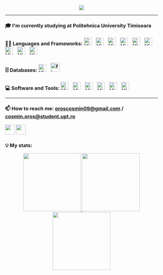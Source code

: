 ### <p align="center"><img src="https://readme-typing-svg.herokuapp.com?color=FFFFFF&lines=Hi%2C+I'm+Oros+Cosmin!+%F0%9F%91%8B"> </p>
---
### 🎓 I'm currently studying at Politehnica University Timisoara
### 👨‍💻 Languages and Frameworks:   <img  alt="Visual Studio Code" width="26px" src="https://cdn.jsdelivr.net/gh/devicons/devicon/icons/kotlin/kotlin-original.svg" style="padding-right:10px;" />  <img alt="Visual Studio Code" width="26px" src="https://cdn.jsdelivr.net/gh/devicons/devicon/icons/c/c-original.svg" style="padding-right:10px;" />  <img  alt="Visual Studio Code" width="26px" src="https://cdn.jsdelivr.net/gh/devicons/devicon/icons/cplusplus/cplusplus-original.svg" style="padding-right:10px;" />  <img  alt="Visual Studio Code" width="26px" src="https://cdn.jsdelivr.net/gh/devicons/devicon/icons/csharp/csharp-original.svg" style="padding-right:10px;" />   <img  alt="Visual Studio Code" width="26px" src="https://cdn.jsdelivr.net/gh/devicons/devicon/icons/java/java-original.svg" style="padding-right:10px;" />  <img  alt="Visual Studio Code" width="26px" src="https://cdn.jsdelivr.net/gh/devicons/devicon/icons/python/python-original.svg" style="padding-right:10px;" />  <img  alt="Visual Studio Code" width="26px" src="https://cdn.jsdelivr.net/gh/devicons/devicon/icons/dart/dart-original.svg" style="padding-right:10px;" /> <img  alt="Visual Studio Code" width="26px" src="https://cdn.jsdelivr.net/gh/devicons/devicon/icons/flutter/flutter-original.svg" style="padding-right:10px;" />  <img  alt="Visual Studio Code" width="26px" src="https://cdn.jsdelivr.net/gh/devicons/devicon/icons/matlab/matlab-original.svg" style="padding-right:10px;" /> 
### 🗄️ Databases: <img  alt="Visual Studio Code" width="26px" src="https://cdn.jsdelivr.net/gh/devicons/devicon/icons/mysql/mysql-original.svg" style="padding-right:10px;" /> <a href="https://firebase.google.com/" target="_blank" rel="noreferrer"> <img src="https://www.vectorlogo.zone/logos/firebase/firebase-icon.svg" alt="firebase" width="30" height="30"/> </a>
### 💻 Software and Tools: <img  alt="Visual Studio Code" width="26px" src="https://cdn.jsdelivr.net/gh/devicons/devicon/icons/linux/linux-original.svg" style="padding-right:10px;" />   <img  alt="Visual Studio Code" width="26px" src="https://cdn.jsdelivr.net/gh/devicons/devicon/icons/vscode/vscode-original.svg" style="padding-right:10px;" /> <img  alt="Visual Studio Code" width="26px" src="https://cdn.jsdelivr.net/gh/devicons/devicon/icons/pycharm/pycharm-original.svg" style="padding-right:10px;" /> <img  alt="Visual Studio Code" width="26px" src="https://cdn.jsdelivr.net/gh/devicons/devicon/icons/intellij/intellij-original.svg" style="padding-right:10px;" />   <img  alt="Visual Studio Code" width="26px" src="https://cdn.jsdelivr.net/gh/devicons/devicon/icons/git/git-original.svg" style="padding-right:10px;" />  <img  alt="Visual Studio Code" width="26px" src="https://cdn.jsdelivr.net/gh/devicons/devicon/icons/androidstudio/androidstudio-original.svg" style="padding-right:10px;" /> 
---
### 📫 How to reach me: oroscosmin09@gmail.com / cosmin.oros@student.upt.ro
<a href="https://www.instagram.com/cosmin.oros/" target="_blank" rel="noreferrer"><img src="https://raw.githubusercontent.com/danielcranney/readme-generator/main/public/icons/socials/instagram.svg" width="32" height="32" /></a>
 <a href="https://www.linkedin.com/in/oros-cosmin/" target="_blank" rel="noreferrer"><img src="https://raw.githubusercontent.com/danielcranney/readme-generator/main/public/icons/socials/linkedin.svg" width="32" height="32" /></a>

### 💡 My stats:
<p align="center">
<a href="https://github.com/cosmin-oros">
  <img height="190em" src="https://github-readme-stats.vercel.app/api?username=cosmin-oros&&show_icons=true&title_color=BB2AF5&icon_color=F5A80D&text_color=0DF596&bg_color=000000"/>
  <img height="190em" src="https://github-readme-stats-eight-theta.vercel.app/api/top-langs/?username=cosmin-oros&layout=compact&langs_count=10&theme=midnight-purple"/>
  <img height="190em" src="https://github-readme-streak-stats.herokuapp.com/?user=cosmin-oros&stroke=BB2AF5&background=000000&ring=BB2AF5&fire=BB2AF5&currStreakNum=0DF596&currStreakLabel=BB2AF5&sideNums=0DF596&sideLabels=0DF596&dates=0DF596">
</a>
</p>
